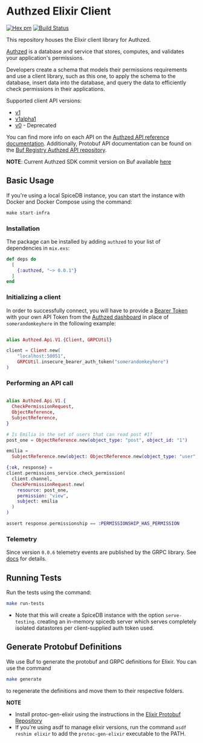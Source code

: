 # Authzed Elixir Client

[![Hex pm](http://img.shields.io/hexpm/v/authzed.svg?style=flat)](https://hex.pm/packages/authzed)
[![Build Status](https://github.com/goodhamgupta/authzed_ex/actions/workflows/main.yml/badge.svg)](https://github.com/goodhamgupta/authzed_ex/actions)

This repository houses the Elixir client library for Authzed.

[Authzed] is a database and service that stores, computes, and validates your application's permissions.

Developers create a schema that models their permissions requirements and use a client library, such as this one, to apply the schema to the database, insert data into the database, and query the data to efficiently check permissions in their applications.

Supported client API versions:
- [v1](https://docs.authzed.com/reference/api#authzedapiv1)
- [v1alpha1](https://docs.authzed.com/reference/api#authzedapiv1alpha1)
- [v0](https://docs.authzed.com/reference/api#authzedapiv0) - Deprecated

You can find more info on each API on the [Authzed API reference documentation].
Additionally, Protobuf API documentation can be found on the [Buf Registry Authzed API repository].

**NOTE**: Current Authzed SDK commit version on Buf available [here](https://buf.build/authzed/api/activity/commit/ae0019fd4971464faeac85b2e146bdb8)

[Authzed]: https://authzed.com
[Authzed API Reference documentation]: https://docs.authzed.com/reference/api
[Buf Registry Authzed API repository]: https://buf.build/authzed/api/docs/main

## Basic Usage

If you're using a local SpiceDB instance, you can start the instance with Docker and Docker Compose using the command:

```ex
make start-infra
```

### Installation

The package can be installed by adding `authzed` to your list of dependencies in `mix.exs`:

```elixir
def deps do
  [
    {:authzed, "~> 0.0.1"}
  ]
end
```

### Initializing a client

In order to successfully connect, you will have to provide a [Bearer Token] with your own API Token from the [Authzed dashboard] in place of `somerandomkeyhere` in the following example:

[Bearer Token]: https://datatracker.ietf.org/doc/html/rfc6750#section-2.1
[Authzed Dashboard]: https://app.authzed.com

```ex

alias Authzed.Api.V1.{Client, GRPCUtil}

client = Client.new(
    "localhost:50051",
    GRPCUtil.insecure_bearer_auth_token("somerandomkeyhere")
)
```

### Performing an API call

```ex

alias Authzed.Api.V1.{
  CheckPermissionRequest,
  ObjectReference,
  SubjectReference,
}

# Is Emilia in the set of users that can read post #1?
post_one = ObjectReference.new(object_type: "post", object_id: "1")

emilia =
  SubjectReference.new(object: ObjectReference.new(object_type: "user", object_id: "emilia"))

{:ok, response} =
client.permissions_service.check_permission(
  client.channel,
  CheckPermissionRequest.new(
    resource: post_one,
    permission: "view",
    subject: emilia
  )
)

assert response.permissionship == :PERMISSIONSHIP_HAS_PERMISSION
```

### Telemetry

Since version `0.0.6` telemetry events are published by the GRPC library. 
See [docs](https://hexdocs.pm/grpc/GRPC.Telemetry.html) for details.

## Running Tests

Run the tests using the command:

```sh
make run-tests
```

- Note that this will create a SpiceDB instance with the option `serve-testing`. creating an in-memory spicedb server which serves completely isolated datastores per client-supplied auth token used.

## Generate Protobuf Definitions

We use Buf to generate the protobuf and GRPC definitions for Elixir. You can use the command

```sh
make generate
```

to regenerate the definitions and move them to their respective folders.

**NOTE** 
- Install protoc-gen-elixir using the instructions in the [Elixir Protobuf Repository](https://github.com/elixir-protobuf/protobuf#generate-elixir-code)
- If you're using asdf to manage elixir versions, run the command `asdf reshim elixir` to add the `protoc-gen-elixir` executable to the PATH.
